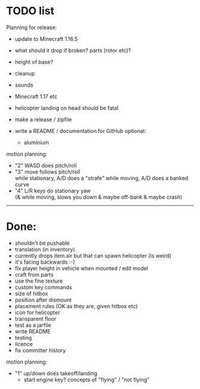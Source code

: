 TODO list
=========

Planning for release:
- update to Minecraft 1.16.5

- what should it drop if broken? parts (rotor etc)? 
- height of base?
- cleanup
- sounds
- Minecraft 1.17 etc
- helicopter landing on head should be fatal
- make a release / zipfile
- write a README / documentation for GitHub
optional:
  - aluminium

motion planning:
- "2" WASD does pitch/roll
- "3" move follows pitch/roll  
  while stationary, A/D does a "strafe"
  while moving, A/D does a banked curve
- "4" L/R keys do stationary yaw  
  (& while moving, slows you down & maybe off-bank & maybe crash)

---------------------------------------------



Done:
====

- shouldn't be pushable
- translation (in inventory)
- currently drops item.air but that can spawn helicopter (is weird)
- it's facing backwards :-)
- fix player height in vehicle when mounted / edit model
- craft from parts
- use the fine texture
- custom key commands
- size of hitbox
- position after dismount
- placement rules (OK as they are, given hitbox etc)
- icon for helicopter
- transparent floor
- test as a jarfile
- write README
- testing
- licence
- fix committer history

motion planning:
- "1" up/down does takeoff/landing
  - start engine key?
    concepts of "flying" / "not flying"
